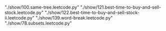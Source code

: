 "./show/100.same-tree.leetcode.py"
"./show/121.best-time-to-buy-and-sell-stock.leetcode.py"
"./show/122.best-time-to-buy-and-sell-stock-ii.leetcode.py"
"./show/139.word-break.leetcode.py"
"./show/78.subsets.leetcode.py"
